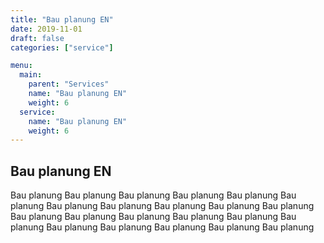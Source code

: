 ```yaml
---
title: "Bau planung EN"
date: 2019-11-01
draft: false
categories: ["service"]

menu:
  main:
    parent: "Services"
    name: "Bau planung EN"
    weight: 6
  service:
    name: "Bau planung EN"
    weight: 6
---
```


## Bau planung EN

Bau planung Bau planung Bau planung Bau planung Bau planung Bau planung Bau planung Bau<!--more--> planung Bau planung Bau planung Bau planung Bau planung Bau planung Bau planung Bau planung Bau planung Bau planung Bau planung Bau planung Bau planung Bau planung Bau planung 